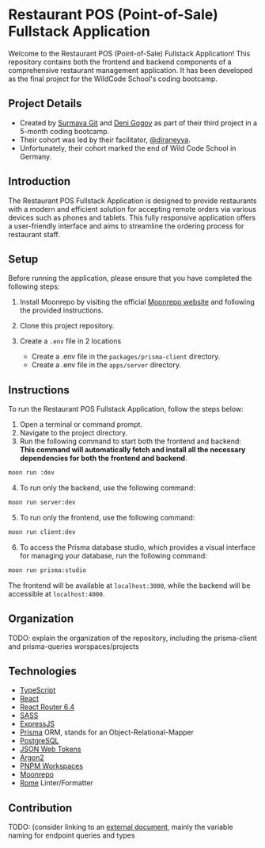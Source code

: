 # Restaurant POS (Point-of-Sale) Fullstack Application

Welcome to the Restaurant POS (Point-of-Sale) Fullstack Application! This repository contains both the frontend and backend components of a comprehensive restaurant management application. It has been developed as the final project for the WildCode School's coding bootcamp.

## Project Details

- Created by [Surmava Git](https://github.com/surmavagit) and [Deni Gogov](https://github.com/denigogov) as part of their third project in a 5-month coding bootcamp.
- Their cohort was led by their facilitator, [@diraneyya](https://github.com/diraneyya).
- Unfortunately, their cohort marked the end of Wild Code School in Germany.



## Introduction

The Restaurant POS Fullstack Application is designed to provide restaurants with a modern and efficient solution for accepting remote orders via various devices such as phones and tablets. This fully responsive application offers a user-friendly interface and aims to streamline the ordering process for restaurant staff.


## Setup

Before running the application, please ensure that you have completed the following steps:

1. Install Moonrepo by visiting the official [Moonrepo website](https://moonrepo.dev/docs/install) and following the provided instructions.
2. Clone this project repository.
3. Create a `.env` file in 2 locations

   - Create a .env file in the `packages/prisma-client` directory.
   - Create a .env file in the `apps/server` directory.

## Instructions

 To run the Restaurant POS Fullstack Application, follow the steps below:

1. Open a terminal or command prompt.
2. Navigate to the project directory.
3. Run the following command to start both the frontend and backend: **This command will automatically fetch and install all the necessary dependencies for both the frontend and backend**.
```bash 
moon run :dev
```
4. To run only the backend, use the following command:
```bash
moon run server:dev
```
5. To run only the frontend, use the following command:
```bash
moon run client:dev
```
6. To access the Prisma database studio, which provides a visual interface for managing your database, run the following command:
```bash
moon run prisma:studio
```

The frontend will be available at `localhost:3000`, while the backend will be accessible at `localhost:4000`.

## Organization

TODO: explain the organization of the repository, including the prisma-client and prisma-queries worspaces/projects

## Technologies

- [TypeScript](https://www.typescriptlang.org/)
- [React](https://react.dev/)
- [React Router 6.4](https://reactrouter.com/en/main)
- [SASS](https://sass-lang.com/)
- [ExpressJS](expressjs.com)
- [Prisma](https://www.prisma.io/) ORM, stands for an Object-Relational-Mapper
- [PostgreSQL](https://www.postgresql.org/)
- [JSON Web Tokens](https://jwt.io/)
- [Argon2](https://www.npmjs.com/package//argon2)
- [PNPM Workspaces](https://pnpm.io/workspaces)
- [Moonrepo](https://moonrepo.dev/)
- [Rome](https://rome.tools/) Linter/Formatter

## Contribution

TODO: (consider linking to an [external document](./CONTRIBUTION.md), mainly the variable naming for endpoint queries and types
